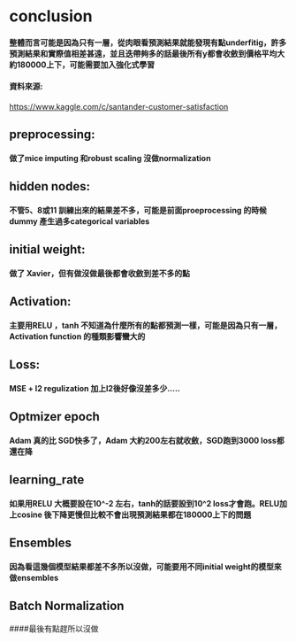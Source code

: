 # conclusion
#### 整體而言可能是因為只有一層，從肉眼看預測結果就能發現有點underfitig，許多預測結果和實際值相差甚遠，並且迭帶夠多的話最後所有y都會收斂到價格平均大約180000上下，可能需要加入強化式學習
#### 資料來源:
https://www.kaggle.com/c/santander-customer-satisfaction
## preprocessing:
#### 做了mice imputing 和robust scaling 沒做normalization
## hidden nodes:
#### 不管5、8或11 訓練出來的結果差不多，可能是前面proeprocessing 的時候 dummy 產生過多categorical variables
## initial weight:
#### 做了 Xavier，但有做沒做最後都會收斂到差不多的點
## Activation:
#### 主要用RELU ，tanh 不知道為什麼所有的點都預測一樣，可能是因為只有一層，Activation function 的種類影響蠻大的
## Loss:
#### MSE + l2 regulization 加上l2後好像沒差多少.....
## Optmizer epoch
#### Adam 真的比 SGD快多了，Adam 大約200左右就收斂，SGD跑到3000 loss都還在降
## learning_rate
#### 如果用RELU 大概要設在10^-2 左右，tanh的話要設到10^2 loss才會跑。RELU加上cosine 後下降更慢但比較不會出現預測結果都在180000上下的問題
## Ensembles
#### 因為看這幾個模型結果都差不多所以沒做，可能要用不同initial weight的模型來做ensembles
## Batch Normalization
####最後有點趕所以沒做
